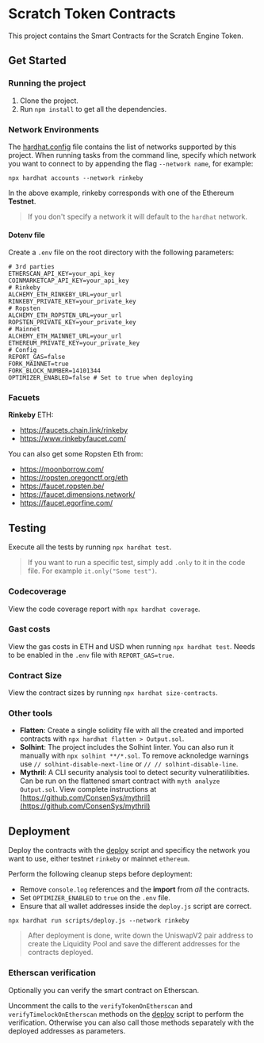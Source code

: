 # Scratch Token Contracts

This project contains the Smart Contracts for the Scratch Engine Token.

## Get Started

### Running the project

1. Clone the project.
2. Run `npm install` to get all the dependencies.

### Network Environments

The [hardhat.config](hardhat.config.js) file contains the list of networks supported by this project.
When running tasks from the command line, specify which network you want to connect to by appending the flag `--network name`, for example:

```shell
npx hardhat accounts --network rinkeby
```
In the above example, rinkeby corresponds with one of the Ethereum **Testnet**.

> If you don't specify a network it will default to the `hardhat` network.

#### Dotenv file

Create a `.env` file on the root directory with the following parameters:
```
# 3rd parties
ETHERSCAN_API_KEY=your_api_key
COINMARKETCAP_API_KEY=your_api_key
# Rinkeby
ALCHEMY_ETH_RINKEBY_URL=your_url
RINKEBY_PRIVATE_KEY=your_private_key
# Ropsten
ALCHEMY_ETH_ROPSTEN_URL=your_url
ROPSTEN_PRIVATE_KEY=your_private_key
# Mainnet
ALCHEMY_ETH_MAINNET_URL=your_url
ETHEREUM_PRIVATE_KEY=your_private_key
# Config
REPORT_GAS=false
FORK_MAINNET=true
FORK_BLOCK_NUMBER=14101344
OPTIMIZER_ENABLED=false # Set to true when deploying
```

### Facuets

**Rinkeby** ETH:
- https://faucets.chain.link/rinkeby
- https://www.rinkebyfaucet.com/

You can also get some Ropsten Eth from:
- https://moonborrow.com/
- https://ropsten.oregonctf.org/eth
- https://faucet.ropsten.be/
- https://faucet.dimensions.network/
- https://faucet.egorfine.com/

## Testing

Execute all the tests by running `npx hardhat test`.

> If you want to run a specific test, simply add `.only` to it in the code file. For example `it.only("Some test")`.

### Codecoverage

View the code coverage report with `npx hardhat coverage`.

### Gast costs

View the gas costs in ETH and USD when running `npx hardhat test`.
Needs to be enabled in the `.env` file with `REPORT_GAS=true`.

### Contract Size

View the contract sizes by running `npx hardhat size-contracts`.

### Other tools

- **Flatten**: Create a single solidity file with all the created and imported contracts with `npx hardhat flatten > Output.sol`.
- **Solhint**: The project includes the Solhint linter. You can also run it manually with `npx solhint **/*.sol`. To remove acknoledge warnings use `// solhint-disable-next-line` or `// // solhint-disable-line`.
- **Mythril**: A CLI security analysis tool to detect security vulneratilibities. Can be run on the flattened smart contract with `myth analyze Output.sol`. View complete instructions at [https://github.com/ConsenSys/mythril](https://github.com/ConsenSys/mythril)

## Deployment

Deploy the contracts with the [deploy](scripts/deploy.js) script and specificy the network you want to use, either testnet `rinkeby` or mainnet `ethereum`.

Perform the following cleanup steps before deployment:
- Remove `console.log` references and the **import** from *all* the contracts.
- Set `OPTIMIZER_ENABLED` to `true` on the `.env` file.
- Ensure that all wallet addresses inside the `deploy.js` script are correct.

```shell
npx hardhat run scripts/deploy.js --network rinkeby
```

> After deployment is done, write down the UniswapV2 pair address to create the Liquidity Pool and save the different addresses for the contracts deployed.

### Etherscan verification

Optionally you can verify the smart contract on Etherscan.

Uncomment the calls to the `verifyTokenOnEtherscan` and `verifyTimelockOnEtherscan` methods on the [deploy](scripts/deploy.js) script to perform the verification.
Otherwise you can also call those methods separately with the deployed addresses as parameters.
